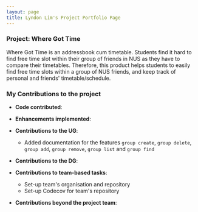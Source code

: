 ```yaml
---
layout: page
title: Lyndon Lim's Project Portfolio Page
---
```


### Project: Where Got Time

Where Got Time is an addressbook cum timetable. Students find it hard to find free time slot within their group of friends in NUS as they have to compare their timetables. 
Therefore, this product helps students to easily find free time slots within a group of NUS friends, and keep track of personal and friends' timetable/schedule.

### My Contributions to the project

* **Code contributed**:

* **Enhancements implemented**:

* **Contributions to the UG**:
  * Added documentation for the features `group create`, `group delete`, `group add`, `group remove`, `group list` and `group find`

* **Contributions to the DG**:

* **Contributions to team-based tasks**:
  * Set-up team's organisation and repository
  * Set-up Codecov for team's repository

* **Contributions beyond the project team**:
